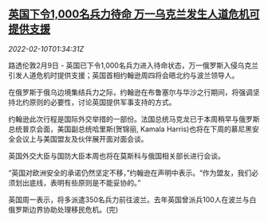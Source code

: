 <!--1644458463000-->
[英国下令1,000名兵力待命 万一乌克兰发生人道危机可提供支援](https://cn.reuters.com/article/uk-troop-ukraine-crisis-0210-idCNKBS2KF05B)
------

<div><i>2022-02-10T01:34:31Z</i></div><p>路透伦敦2月9日 - 英国已下令1,000名兵力进入待命状态，万一俄罗斯入侵乌克兰引发人道危机时提供支援；英国首相约翰逊周四将会晤北约与波兰领导人。</p><p>在俄罗斯于俄乌边境集结兵力之际，约翰逊在布鲁塞尔与华沙之行期间，将强调坚持北约原则的必要性，讨论英国提供军事支持的方式。</p><p>约翰逊此次行程是国际外交举措的一部份。法国总统马克龙已于本周稍早与俄罗斯总统普京会面，美国副总统哈里斯(贺锦丽, Kamala Harris)也将在下周的慕尼黑安全会议上与美国盟友及伙伴展开面对面会谈。</p><p>英国外交大臣与国防大臣本周也将在莫斯科与俄国相关部长进行会谈。</p><p>“英国对欧洲安全的承诺仍然坚定不移，”约翰逊在声明中表示。“作为盟友，我们必须划出底线，表明有些原则是不能妥协的。”</p><p>英国周一表示，将多派遣350名兵力前往波兰。去年英国曾派兵100人在波兰与白俄罗斯边界协助处理移民危机。(完)</p>
